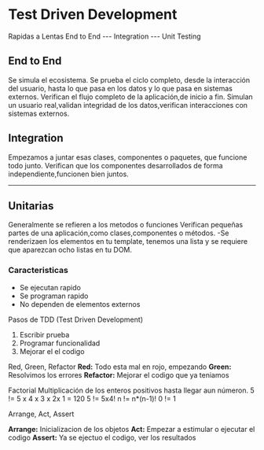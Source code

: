 # Test Driven Development

Rapidas a Lentas
End to End --- Integration --- Unit Testing

## End to End

Se simula el ecosistema.
Se prueba el ciclo completo, desde la interacción del usuario, hasta lo que pasa en los datos y lo que pasa en sistemas externos.
Verifican el flujo completo de la aplicación,de inicio a fin.
Simulan un usuario real,validan integridad de los datos,verifican interacciones con sistemas externos.

## Integration

Empezamos a juntar esas clases, componentes o paquetes, que funcione todo junto.
Verifican que los componentes desarrollados de
forma independiente,funcionen bien juntos.

<hr>

## Unitarias

Generalmente se refieren a los metodos o funciones
Verifican pequeñas partes de una aplicación,como clases,componentes o métodos.
-Se renderizaen los elementos en tu template, tenemos una lista y se requiere que aparezcan ocho listas en tu DOM.

### Caracteristicas

- Se ejecutan rapido
- Se programan rapido
- No dependen de elementos externos

Pasos de TDD (Test Driven Development)

1. Escribir prueba
2. Programar funcionalidad
3. Mejorar el el codigo

Red, Green, Refactor
**Red:** Todo esta mal en rojo, empezando
**Green:** Resolvimos los errores
**Refactor:** Mejorar el codigo que ya teniamos

Factorial
Multiplicación de los enteros positivos hasta llegar aun númeron.
5 != 5 x 4 x 3 x 2x 1 = 120
5 != 5x4!
n != n\*(n-1)!
0 != 1

Arrange, Act, Assert

**Arrange:** Inicializacion de los objetos
**Act:** Empezar a estimular o ejecutar el codigo
**Assert:** Ya se ejectuo el codigo, ver los resultados
